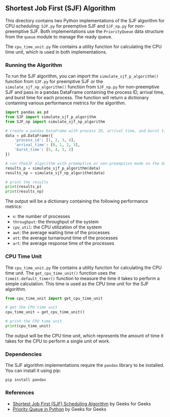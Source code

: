 ## Shortest Job First (SJF) Algorithm

This directory contains two Python implementations of the SJF algorithm for CPU scheduling: `SJF.py` for preemptive SJF
and `SJF_np.py` for non-preemptive SJF. Both implementations use the `PriorityQueue` data structure from the `queue`
module to manage the ready queue.

The `cpu_time_unit.py` file contains a utility function for calculating the CPU time unit, which is used in both
implementations.

### Running the Algorithm

To run the SJF algorithm, you can import the `simulate_sjf_p_algorithm()` function from `SJF.py` for preemptive SJF or
the `simulate_sjf_np_algorithm()` function from `SJF_np.py` for non-preemptive SJF and pass in a pandas DataFrame
containing the process ID, arrival time, and burst time for each process. The function will return a dictionary
containing various performance metrics for the algorithm.

```python
import pandas as pd
from SJF import simulate_sjf_p_algorithm
from SJF_np import simulate_sjf_np_algorithm

# create a pandas DataFrame with process ID, arrival time, and burst time
data = pd.DataFrame({
    'process_id': [1, 2, 3, 4],
    'arrival_time': [0, 1, 2, 3],
    'burst_time': [5, 4, 3, 2]
})

# run theSJF algorithm with preemptive or non-preemptive mode on the data
results_p = simulate_sjf_p_algorithm(data)
results_np = simulate_sjf_np_algorithm(data)

# print the results
print(results_p)
print(results_np)
```

The output will be a dictionary containing the following performance metrics:

- `n`: the number of processes
- `throughput`: the throughput of the system
- `cpu_util`: the CPU utilization of the system
- `awt`: the average waiting time of the processes
- `att`: the average turnaround time of the processes
- `art`: the average response time of the processes

### CPU Time Unit

The `cpu_time_unit.py` file contains a utility function for calculating the CPU time unit. The `get_cpu_time_unit()`
function uses the `timeit.default_timer()` function to measure the time it takes to perform a simple calculation. This
time is used as the CPU time unit for the SJF algorithm.

```python
from cpu_time_unit import get_cpu_time_unit

# get the CPU time unit
cpu_time_unit = get_cpu_time_unit()

# print the CPU time unit
print(cpu_time_unit)
```

The output will be the CPU time unit, which represents the amount of time it takes for the CPU to perform a single unit
of work.

### Dependencies

The SJF algorithm implementations require the `pandas` library to be installed. You can install it using pip:

```
pip install pandas
```

### References

- [Shortest Job First (SJF) Scheduling Algorithm](https://www.geeksforgeeks.org/shortest-job-first-scheduling-algorithm/)
  by Geeks for Geeks
- [Priority Queue in Python](https://www.geeksforgeeks.org/priority-queue-in-python/) by Geeks for Geeks